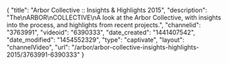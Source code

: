 {
    "title": "Arbor Collective :: Insights & Highlights 2015",
    "description": "The\nARBOR\nCOLLECTIVE\nA look at the Arbor Collective, with insights into the process, and highlights from recent projects.",
    "channelid": "3763991",
    "videoid": "6390333",
    "date_created": "1441407542",
    "date_modified": "1454552329",
    "type": "captivate",
    "layout": "channelVideo",
    "url": "\/arbor\/arbor-collective-insights-highlights-2015\/3763991-6390333"
}